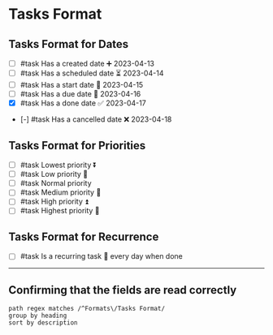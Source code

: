 # Tasks Format

## Tasks Format for Dates

<!-- placeholder to force blank line before included text --><!-- include: DocsSamplesForTaskFormats.test.Serializer_Dates_tasksPluginEmoji-include.approved.md -->

- [ ] #task Has a created date ➕ 2023-04-13
- [ ] #task Has a scheduled date ⏳ 2023-04-14
- [ ] #task Has a start date 🛫 2023-04-15
- [ ] #task Has a due date 📅 2023-04-16
- [x] #task Has a done date ✅ 2023-04-17
- [-] #task Has a cancelled date ❌ 2023-04-18

<!-- placeholder to force blank line after included text --><!-- endInclude -->

## Tasks Format for Priorities

<!-- placeholder to force blank line before included text --><!-- include: DocsSamplesForTaskFormats.test.Serializer_Priorities_tasksPluginEmoji-include.approved.md -->

- [ ] #task Lowest priority ⏬
- [ ] #task Low priority 🔽
- [ ] #task Normal priority
- [ ] #task Medium priority 🔼
- [ ] #task High priority ⏫
- [ ] #task Highest priority 🔺

<!-- placeholder to force blank line after included text --><!-- endInclude -->

## Tasks Format for Recurrence

- [ ] #task Is a recurring task 🔁 every day when done

---

## Confirming that the fields are read correctly

```tasks
path regex matches /^Formats\/Tasks Format/
group by heading
sort by description
```
